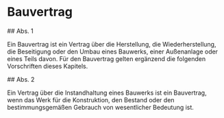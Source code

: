 # Bauvertrag



\#\# Abs. 1

 Ein Bauvertrag ist ein Vertrag über die Herstellung, die Wiederherstellung, die Beseitigung oder den Umbau eines Bauwerks, einer Außenanlage oder eines Teils davon. Für den Bauvertrag gelten ergänzend die folgenden Vorschriften dieses Kapitels.

\#\# Abs. 2

 Ein Vertrag über die Instandhaltung eines Bauwerks ist ein Bauvertrag, wenn das Werk für die Konstruktion, den Bestand oder den bestimmungsgemäßen Gebrauch von wesentlicher Bedeutung ist. 

